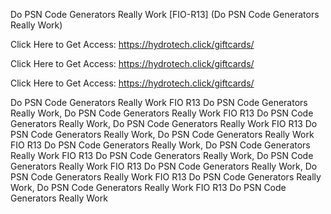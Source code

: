 Do PSN Code Generators Really Work [FIO-R13] (Do PSN Code Generators Really Work)

Click Here to Get Access: https://hydrotech.click/giftcards/

Click Here to Get Access: https://hydrotech.click/giftcards/

Click Here to Get Access: https://hydrotech.click/giftcards/

Do PSN Code Generators Really Work FIO R13 Do PSN Code Generators Really Work, Do PSN Code Generators Really Work FIO R13 Do PSN Code Generators Really Work, Do PSN Code Generators Really Work FIO R13 Do PSN Code Generators Really Work, Do PSN Code Generators Really Work FIO R13 Do PSN Code Generators Really Work, Do PSN Code Generators Really Work FIO R13 Do PSN Code Generators Really Work, Do PSN Code Generators Really Work FIO R13 Do PSN Code Generators Really Work, Do PSN Code Generators Really Work FIO R13 Do PSN Code Generators Really Work, Do PSN Code Generators Really Work FIO R13 Do PSN Code Generators Really Work
